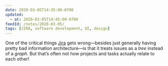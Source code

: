 ```yaml
---
date: 2020-03-05T14:35:00-0700
updated:
  - at: 2020-03-05T14:45:00-0700
feedId: /notes/2020-03-05/
tags: [JIRA, software development, UI, design]
---
```


One of the critical things [Jira](https://www.atlassian.com/software/jira) gets wrong—besides just generally having pretty bad information architecture—is that it treats issues as a *tree* instead of a *graph*. But that’s often not how projects and tasks actually relate to each other!
